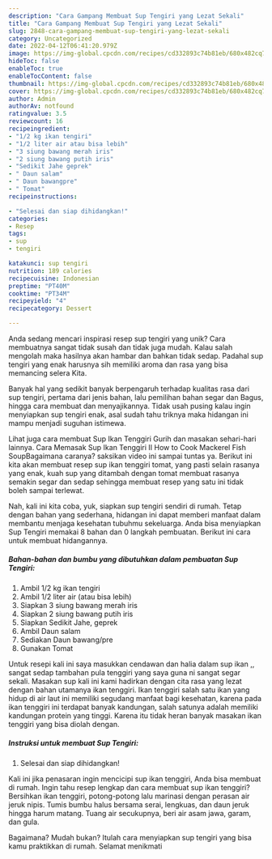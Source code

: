 ```yaml
---
description: "Cara Gampang Membuat Sup Tengiri yang Lezat Sekali"
title: "Cara Gampang Membuat Sup Tengiri yang Lezat Sekali"
slug: 2848-cara-gampang-membuat-sup-tengiri-yang-lezat-sekali
category: Uncategorized
date: 2022-04-12T06:41:20.979Z
image: https://img-global.cpcdn.com/recipes/cd332893c74b81eb/680x482cq70/sup-tengiri-foto-resep-utama.jpg
hideToc: false
enableToc: true
enableTocContent: false
thumbnail: https://img-global.cpcdn.com/recipes/cd332893c74b81eb/680x482cq70/sup-tengiri-foto-resep-utama.jpg
cover: https://img-global.cpcdn.com/recipes/cd332893c74b81eb/680x482cq70/sup-tengiri-foto-resep-utama.jpg
author: Admin
authorAv: notfound
ratingvalue: 3.5
reviewcount: 16
recipeingredient:
- "1/2 kg ikan tengiri"
- "1/2 liter air atau bisa lebih"
- "3 siung bawang merah iris"
- "2 siung bawang putih iris"
- "Sedikit Jahe geprek"
- " Daun salam"
- " Daun bawangpre"
- " Tomat"
recipeinstructions:

- "Selesai dan siap dihidangkan!"
categories:
- Resep
tags:
- sup
- tengiri

katakunci: sup tengiri 
nutrition: 189 calories
recipecuisine: Indonesian
preptime: "PT40M"
cooktime: "PT34M"
recipeyield: "4"
recipecategory: Dessert

---
```





Anda sedang mencari inspirasi resep sup tengiri yang unik? Cara membuatnya sangat tidak susah dan tidak juga mudah. Kalau salah mengolah maka hasilnya akan hambar dan bahkan tidak sedap. Padahal sup tengiri yang enak harusnya sih memiliki aroma dan rasa yang bisa memancing selera Kita.





Banyak hal yang sedikit banyak berpengaruh terhadap kualitas rasa dari sup tengiri, pertama dari jenis bahan, lalu pemilihan bahan segar dan Bagus, hingga cara membuat dan menyajikannya. Tidak usah pusing kalau ingin menyiapkan sup tengiri enak,      asal sudah tahu triknya maka hidangan ini mampu menjadi suguhan istimewa.














Lihat juga cara membuat Sup Ikan Tenggiri Gurih dan masakan sehari-hari lainnya. Cara Memasak Sup Ikan Tenggiri II How to Cook Mackerel Fish SoupBagaimana caranya? saksikan video ini sampai tuntas ya. Berikut ini kita akan membuat resep sup ikan tenggiri tomat, yang pasti selain rasanya yang enak, kuah sup yang ditambah dengan tomat membuat rasanya semakin segar dan sedap sehingga membuat resep yang satu ini tidak boleh sampai terlewat.






Nah, kali ini kita coba, yuk, siapkan sup tengiri sendiri di rumah. Tetap dengan bahan yang sederhana, hidangan ini dapat memberi manfaat dalam membantu menjaga kesehatan tubuhmu sekeluarga. Anda bisa menyiapkan Sup Tengiri memakai 8 bahan dan 0 langkah pembuatan. Berikut ini cara untuk membuat hidangannya.

<!--inarticleads1-->

##### Bahan-bahan dan bumbu yang dibutuhkan dalam pembuatan Sup Tengiri:

1. Ambil 1/2 kg ikan tengiri
1. Ambil 1/2 liter air (atau bisa lebih)
1. Siapkan 3 siung bawang merah iris
1. Siapkan 2 siung bawang putih iris
1. Siapkan Sedikit Jahe, geprek
1. Ambil  Daun salam
1. Sediakan  Daun bawang/pre
1. Gunakan  Tomat


Untuk resepi kali ini saya masukkan cendawan dan halia dalam sup ikan ,, sangat sedap tambahan pula tenggiri yang saya guna ni sangat segar sekali. Masakan sup kali ini kami hadirkan dengan cita rasa yang lezat dengan bahan utamanya ikan tenggiri. Ikan tenggiri salah satu ikan yang hidup di air laut ini memiliki segudang manfaat bagi kesehatan, karena pada ikan tenggiri ini terdapat banyak kandungan, salah satunya adalah memiliki kandungan protein yang tinggi. Karena itu tidak heran banyak masakan ikan tenggiri yang bisa diolah dengan. 

<!--inarticleads2-->

##### Instruksi untuk membuat Sup Tengiri:


1. Selesai dan siap dihidangkan!

Kali ini jika penasaran ingin mencicipi sup ikan tenggiri, Anda bisa membuat di rumah. Ingin tahu resep lengkap dan cara membuat sup ikan tenggiri? Bersihkan ikan tenggiri, potong-potong lalu marinasi dengan perasan air jeruk nipis. Tumis bumbu halus bersama serai, lengkuas, dan daun jeruk hingga harum matang. Tuang air secukupnya, beri air asam jawa, garam, dan gula. 

Bagaimana? Mudah bukan? Itulah cara menyiapkan sup tengiri yang bisa kamu praktikkan di rumah. Selamat menikmati
